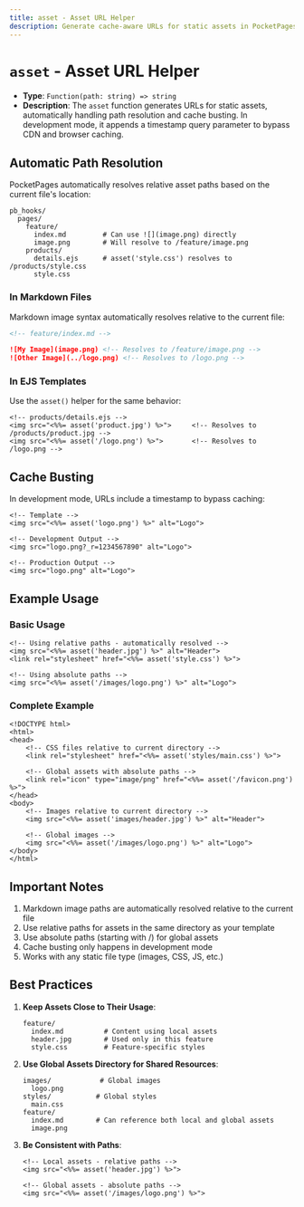 ```yaml
---
title: asset - Asset URL Helper
description: Generate cache-aware URLs for static assets in PocketPages templates, with automatic path resolution for local assets.
---
```


# `asset` - Asset URL Helper

- **Type**: `Function(path: string) => string`
- **Description**: The `asset` function generates URLs for static assets, automatically handling path resolution and cache busting. In development mode, it appends a timestamp query parameter to bypass CDN and browser caching.

## Automatic Path Resolution

PocketPages automatically resolves relative asset paths based on the current file's location:

```
pb_hooks/
  pages/
    feature/
      index.md         # Can use ![](image.png) directly
      image.png        # Will resolve to /feature/image.png
    products/
      details.ejs      # asset('style.css') resolves to /products/style.css
      style.css
```

### In Markdown Files

Markdown image syntax automatically resolves relative to the current file:

```markdown
<!-- feature/index.md -->

![My Image](image.png) <!-- Resolves to /feature/image.png -->
![Other Image](../logo.png) <!-- Resolves to /logo.png -->
```

### In EJS Templates

Use the `asset()` helper for the same behavior:

```ejs
<!-- products/details.ejs -->
<img src="<%%= asset('product.jpg') %>">     <!-- Resolves to /products/product.jpg -->
<img src="<%%= asset('/logo.png') %>">       <!-- Resolves to /logo.png -->
```

## Cache Busting

In development mode, URLs include a timestamp to bypass caching:

```ejs
<!-- Template -->
<img src="<%%= asset('logo.png') %>" alt="Logo">

<!-- Development Output -->
<img src="logo.png?_r=1234567890" alt="Logo">

<!-- Production Output -->
<img src="logo.png" alt="Logo">
```

## Example Usage

### Basic Usage

```ejs
<!-- Using relative paths - automatically resolved -->
<img src="<%%= asset('header.jpg') %>" alt="Header">
<link rel="stylesheet" href="<%%= asset('style.css') %>">

<!-- Using absolute paths -->
<img src="<%%= asset('/images/logo.png') %>" alt="Logo">
```

### Complete Example

```ejs
<!DOCTYPE html>
<html>
<head>
    <!-- CSS files relative to current directory -->
    <link rel="stylesheet" href="<%%= asset('styles/main.css') %>">

    <!-- Global assets with absolute paths -->
    <link rel="icon" type="image/png" href="<%%= asset('/favicon.png') %>">
</head>
<body>
    <!-- Images relative to current directory -->
    <img src="<%%= asset('images/header.jpg') %>" alt="Header">

    <!-- Global images -->
    <img src="<%%= asset('/images/logo.png') %>" alt="Logo">
</body>
</html>
```

## Important Notes

1. Markdown image paths are automatically resolved relative to the current file
2. Use relative paths for assets in the same directory as your template
3. Use absolute paths (starting with /) for global assets
4. Cache busting only happens in development mode
5. Works with any static file type (images, CSS, JS, etc.)

## Best Practices

1. **Keep Assets Close to Their Usage**:

   ```
   feature/
     index.md          # Content using local assets
     header.jpg        # Used only in this feature
     style.css         # Feature-specific styles
   ```

2. **Use Global Assets Directory for Shared Resources**:

   ```
   images/            # Global images
     logo.png
   styles/           # Global styles
     main.css
   feature/
     index.md        # Can reference both local and global assets
     image.png
   ```

3. **Be Consistent with Paths**:

   ```ejs
   <!-- Local assets - relative paths -->
   <img src="<%%= asset('header.jpg') %>">

   <!-- Global assets - absolute paths -->
   <img src="<%%= asset('/images/logo.png') %>">
   ```
